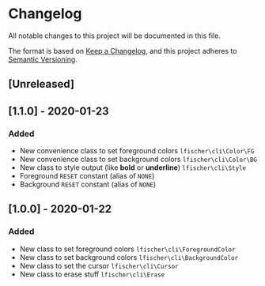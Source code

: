 # Changelog
All notable changes to this project will be documented in this file.

The format is based on [Keep a Changelog](https://keepachangelog.com/en/1.0.0/),
and this project adheres to [Semantic Versioning](https://semver.org/spec/v2.0.0.html).

## [Unreleased]

## [1.1.0] - 2020-01-23 
### Added
- New convenience class to set foreground colors `lfischer\cli\Color\FG`
- New convenience class to set background colors `lfischer\cli\Color\BG`
- New class to style output (like **bold** or __underline__) `lfischer\cli\Style`
- Foreground `RESET` constant (alias of `NONE`)
- Background `RESET` constant (alias of `NONE`)

## [1.0.0] - 2020-01-22
### Added
- New class to set foreground colors `lfischer\cli\ForegroundColor`
- New class to set background colors `lfischer\cli\BackgroundColor`
- New class to set the cursor `lfischer\cli\Cursor`
- New class to erase stuff `lfischer\cli\Erase`
